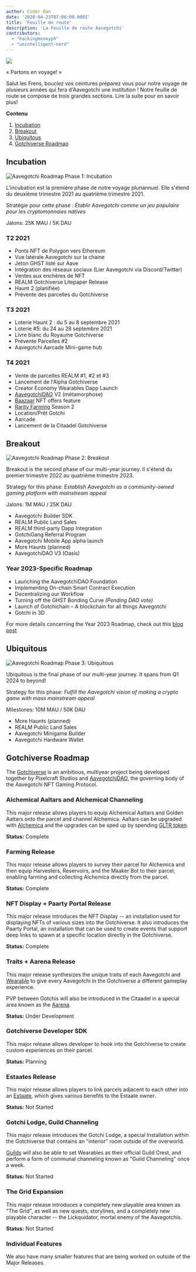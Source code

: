 ```yaml
---
author: Coder Dan
date: '2020-04-23T07:00:00.000Z'
title: 'Feuille de route'
description: 'La Feuille de route Aavegotchi'
contributors:
  - "hackingmoneyph"
  - "unintelligent-nerd"
---
```


<div class="headerImageContainer">
<img class="headerImage" src="/roadmap/roadmap.png">
<p class="headerImageText">« Partons en voyage! »</p>
</div>

Salut les Frens, bouclez vos ceintures préparez vous pour notre voyage de plusieurs années qui fera d'Aavegotchi une institution ! Notre feuille de route se compose de trois grandes sections. Lire la suite pour en savoir plus!

<div class="contentsBox">

**Contenu**

<ol>
<li><a href=#incubation>Incubation</a></li>
<li><a href=#breakout>Breakout</a></li>
<li><a href=#ubiquitous>Ubiquitous</a></li>
<li><a href=#gotchiverse-roadmap>Gotchiverse Roadmap</a></li>
</ol>

</div>

## Incubation

<img class = "bodyImage" src = "/roadmap/phase-1-incubation.png" alt = "Aavegotchi Roadmap Phase 1: Incubation" />

L’incubation est la première phase de notre voyage pluriannuel. Elle s'étend du deuxième trimestre 2021 au quatrième trimestre 2021.

Stratégie pour cette phase : *Établir Aavegotchi comme un jeu populaire pour les cryptomonnaies natives*

Jalons: 25K MAU / 5K DAU

### T2 2021

* Ponts NFT de Polygon vers Ethereum
* Vue latérale Aavegotchi sur la chaine
* Jeton GHST listé sur Aave
* Intégration des réseaux sociaux (Lier Aavegotchi via Discord/Twitter)
* Ventes aux enchères de NFT
* REALM Gotchiverse Litepaper Release
* Haunt 2 (planifiée)
* Prévente des parcelles du Gotchiverse

### T3 2021

* Loterie Haunt 2 : du 5 au 8 septembre 2021
* Loterie #5: du 24 au 28 septembre 2021
* Livre blanc du Royaume Gotchiverse
* Prévente Parcelles #2
* Aavegotchi Aarcade Mini-game hub

### T4 2021

* Vente de parcelles REALM #1, #2 et #3
* Lancement de l'Alpha Gotchiverse
* Creator Economy Wearables Dapp Launch
* [AavegotchiDAO](/dao) V2 (métamorphose)
* [Baazaar](/baazaar) NFT offers feature
* [Rarity Farming](/rarity-farming) Season 2
* Location/Prêt Gotchi
* Aarcade
* Lancement de la Citaadel Gotchiverse

## Breakout

<img class = "bodyImage" src = "/roadmap/phase-2-breakout.png" alt = "Aavegotchi Roadmap Phase 2: Breakout" />

Breakout is the second phase of our multi-year journey. Il s'étend du premier trimestre 2022 au quatrième trimestre 2023.

Strategy for this phase: *Establish Aavegotchi as a community-owned gaming platform with mainstream appeal*

Jalons: 1M MAU / 25K DAU

* Aavegotchi Builder SDK
* REALM Public Land Sales
* REALM third-party Dapp Integration
* GotchiGang Referral Program
* Aavegotchi Mobile App alpha launch
* More Haunts (planned)
* AavegotchiDAO V3 (Oasis)

### Year 2023-Specific Roadmap

* Launching the AavegotchiDAO Foundation
* Implementing On-chain Smart Contract Execution
* Decentralizing our Workflow
* Turning off the GHST Bonding Curve *(Pending DAO vote)*
* Launch of Gotchichain – A blockchain for all things Aavegotchi
* Gotchi in 3D

For more details concerning the Year 2023 Roadmap, check out this [blog post](https://blog.aavegotchi.com/2023-year-of-the-gotchi-roadmap/)

## Ubiquitous

<img class = "bodyImage" src = "/roadmap/phase-3-ubiquitous.png" alt = "Aavegotchi Roadmap Phase 3: Ubiquitous" />

Ubiquitous is the final phase of our multi-year journey. It spans from Q1 2024 to beyond!

Strategy for this phase: *Fulfill the Aavegotchi vision of making a crypto game with mass mainstream appeal*

Milestones: 10M MAU / 50K DAU

* More Haunts (planned)
* REALM Public Land Sales
* Aavegotchi Minigame Builder
* Aavegotchi Hardware Wallet

## Gotchiverse Roadmap

The [Gotchiverse](/gotchiverse) is an ambitious, multiyear project being developed together by Pixelcraft Studios and [AavegotchiDAO](/dao), the governing body of the Aavegotchi NFT Gaming Protocol.

### Alchemical Aaltars and Alchemical Channeling

This major release allows players to equip Alchemical Aaltars and Golden Aaltars onto the parcel and channel Alchemica. Aaltars can be upgraded with [Alchemica](/gotchus-alchemica) and the upgrades can be sped up by spending [GLTR token](/gotchus-alchemica-exchange#gltr-token).

**Status:** Complete

### Farming Release

This major release allows players to survey their parcel for Alchemica and then equip Harvesters, Reservoirs, and the Maaker Bot to their parcel, enabling farming and collecting Alchemica directly from the parcel.

**Status:** Complete

### NFT Display + Paarty Portal Release

This major release introduces the NFT Display -- an installation used for displaying NFTs of various sizes into the Gotchiverse. It also introduces the Paarty Portal, an installation that can be used to create events that support deep links to spawn at a specific location directly in the Gotchiverse.

**Status:** Complete

### Traits + Aarena Release

This major release synthesizes the unique traits of each Aavegotchi and [Wearable](/wearables) to give every Aavegotchi in the Gotchiverse a different gameplay experience.

PVP between Gotchis will also be introduced in the Citaadel in a special area known as the [Aarena](/aarena).

**Status:** Under Development

### Gotchiverse Developer SDK

This major release allows developer to hook into the Gotchiverse to create custom experiences on their parcel.

**Status:** Planning

### Estaates Release

This major release allows players to link parcels adjacent to each other into an [Estaate](/estaates), which gives various benefits to the Estaate owner.

**Status:** Not Started

### Gotchi Lodge, Guild Channeling

This major release introduces the Gotchi Lodge, a special Installation within the Gotchiverse that contains an "interior" room outside of the overworld.

[Guilds](/guild) will also be able to set Wearables as their official Guild Crest, and perform a form of communal channeling known as "Guild Channeling" once a week.

**Status:** Not Started

### The Grid Expansion

This major release introduces a completely new playable area known as "The Grid", as well as new quests, storylines, and a completely new playable character -- the Lickquidator, mortal enemy of the Aavegotchis.

**Status:** Not Started

### Individual Features

We also have many smaller features that are being worked on outside of the Major Releases.